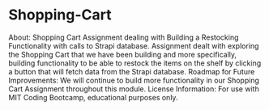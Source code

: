# Shopping-Cart
About:
Shopping Cart Assignment dealing with Building a Restocking Functionality with calls to Strapi database.  Assignment dealt with exploring the Shopping Cart that we have been building and more specifically, building functionality to be able to restock the items on the shelf by clicking a button that will fetch data from the Strapi database.
Roadmap for Future Improvements: We will continue to build more functionality in our Shopping Cart Assignment throughout this module.
License Information: For use with MIT Coding Bootcamp, educational purposes only.
